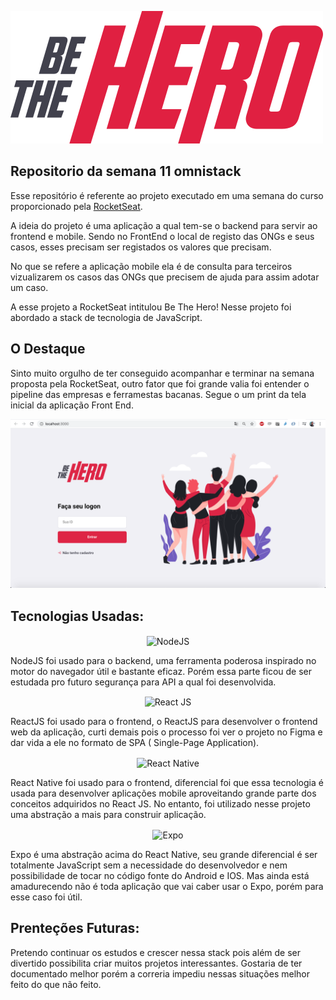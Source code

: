 
 ![Be The Hero](/frontend/src/assets/logo.svg)


## Repositorio da semana 11 omnistack

Esse repositório é referente ao projeto executado em uma semana do curso proporcionado pela [RocketSeat](https://rocketseat.com.br/).

A ideia do projeto é uma aplicação a qual tem-se o backend para servir ao frontend e mobile. Sendo no FrontEnd o local de registo das ONGs e seus casos, esses precisam ser registados os valores que precisam. 

No que se refere a aplicação mobile ela é de consulta para terceiros vizualizarem os casos das ONGs que precisem de ajuda para assim adotar um caso.

A esse projeto a RocketSeat intitulou Be The Hero! Nesse projeto foi abordado a stack de tecnologia de JavaScript.

## O Destaque

Sinto muito orgulho de ter conseguido acompanhar e terminar na semana proposta pela RocketSeat, outro fator que foi grande valia foi entender o pipeline das empresas e ferramestas bacanas. Segue o um print da tela inicial da aplicação Front End. 

![Tela Inicial](/Screen.png)

## Tecnologias Usadas:

<p align="center">
  <img src="https://pplware.sapo.pt/wp-content/uploads/2016/05/nodejs_04.jpg" width="150" title="NodeJS" align="center">
  <p>NodeJS foi usado para o backend, uma ferramenta poderosa inspirado no motor do navegador útil e bastante eficaz. Porém essa parte ficou de ser estudada pro futuro segurança para API a qual foi desenvolvida.</p>
 </p>

 <p align="center">
  <img src="https://i1.wp.com/leblogducodeur.fr/wp-content/uploads/2019/12/composants-reactjs.png?fit=339%2C149&ssl=1" width="150" alt="React JS" align="center">
  <p>ReactJS foi usado para o frontend, o ReactJS para desenvolver o frontend web da aplicação, curti demais pois o processo foi ver o projeto no Figma e dar vida a ele no formato de SPA ( Single-Page Application).</p>
</p>


 <p align="center">
  <img src="https://www.intelligenthq.com/wp-content/uploads/2020/03/React-Native.png" width="150" alt="React Native" align="center">
  <p>React Native foi usado para o frontend, diferencial foi que essa tecnologia é usada para desenvolver aplicações mobile aproveitando grande parte dos conceitos adquiridos no React JS. No entanto, foi utilizado nesse projeto uma abstração a mais para construir aplicação.</p>
</p>


 <p align="center">
  <img src="https://raw.githubusercontent.com/expo/expo/master/style/header.png" width="250" alt="Expo" align="center">
  <p>Expo é uma abstração acima do React Native, seu grande diferencial é ser totalmente JavaScript sem a necessidade do desenvolvedor e nem possibilidade de tocar no código fonte do Android e IOS. Mas ainda está amadurecendo não é toda aplicação que vai caber usar o Expo, porém para esse caso foi útil.</p>
</p>


## Prenteções Futuras:

Pretendo continuar os estudos e crescer nessa stack pois além de ser divertido possibilita criar muitos projetos interessantes. Gostaria de ter documentado melhor porém a correria impediu nessas situações melhor feito do que não feito.